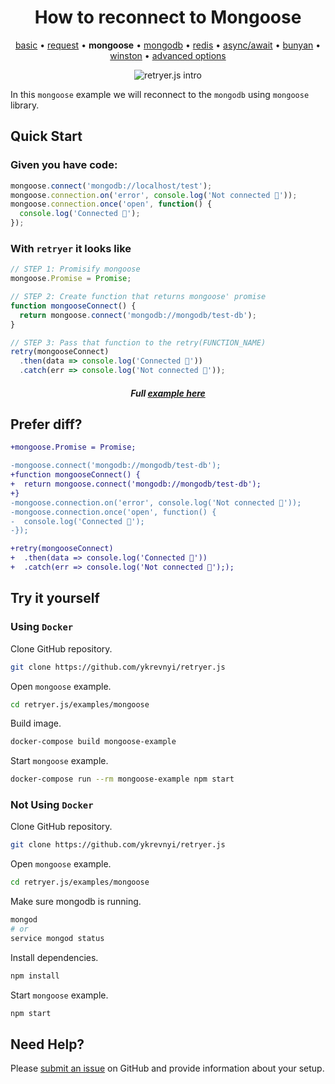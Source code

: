 
<h1 align="center">How to reconnect to Mongoose</h1>

<p align="center">
  <a href="https://github.com/ykrevnyi/retryer.js/tree/master/examples/basic/">basic</a> &bull;
  <a href="https://github.com/ykrevnyi/retryer.js/tree/master/examples/request/">request</a> &bull;
  <b>mongoose</b> &bull;
  <a href="https://github.com/ykrevnyi/retryer.js/tree/master/examples/mongodb/">mongodb</a> &bull;
  <a href="https://github.com/ykrevnyi/retryer.js/tree/master/examples/redis/">redis</a> &bull;
  <a href="https://github.com/ykrevnyi/retryer.js/tree/master/examples/async-await/">async/await</a> &bull;
  <a href="https://github.com/ykrevnyi/retryer.js/tree/master/examples/bunyan/">bunyan</a> &bull;
  <a href="https://github.com/ykrevnyi/retryer.js/tree/master/examples/winston/">winston</a> &bull;
  <a href="https://github.com/ykrevnyi/retryer.js/tree/master/examples/advanced-options/">advanced options</a>
</p>

<p align="center">
  <img src="https://github.com/ykrevnyi/retryer.js/tree/master/assets/retryer-v1.5.1.gif" alt="retryer.js intro"/>
</p>

In this `mongoose` example we will reconnect to the `mongodb` using `mongoose` library.

## Quick Start

### Given you have code:

```javascript
mongoose.connect('mongodb://localhost/test');
mongoose.connection.on('error', console.log('Not connected 🤷‍'));
mongoose.connection.once('open', function() {
  console.log('Connected 🎉');
});

```

### With `retryer` it looks like
```javascript
// STEP 1: Promisify mongoose
mongoose.Promise = Promise;

// STEP 2: Create function that returns mongoose' promise
function mongooseConnect() {
  return mongoose.connect('mongodb://mongodb/test-db');
}

// STEP 3: Pass that function to the retry(FUNCTION_NAME)
retry(mongooseConnect)
  .then(data => console.log('Connected 🎉'))
  .catch(err => console.log('Not connected 🤷‍'));
```
<h5 align="center">Full <a href="https://github.com/ykrevnyi/retryer.js/tree/master/examples/mongoose/index.js">example here</a></h5>

## Prefer diff?
```diff
+mongoose.Promise = Promise;

-mongoose.connect('mongodb://mongodb/test-db');
+function mongooseConnect() {
+  return mongoose.connect('mongodb://mongodb/test-db');
+}
-mongoose.connection.on('error', console.log('Not connected 🤷‍'));
-mongoose.connection.once('open', function() {
-  console.log('Connected 🎉');
-});

+retry(mongooseConnect)
+  .then(data => console.log('Connected 🎉'))
+  .catch(err => console.log('Not connected 🤷‍'););
```

## Try it yourself
### Using `Docker`
Clone GitHub repository.
```bash
git clone https://github.com/ykrevnyi/retryer.js
```

Open `mongoose` example.
```bash
cd retryer.js/examples/mongoose
```

Build image.
```bash
docker-compose build mongoose-example
```

Start `mongoose` example.
```bash
docker-compose run --rm mongoose-example npm start
```

### Not Using `Docker`
Clone GitHub repository.
```bash
git clone https://github.com/ykrevnyi/retryer.js
```

Open `mongoose` example.
```bash
cd retryer.js/examples/mongoose
```

Make sure mongodb is running.
```bash
mongod
# or
service mongod status
```

Install dependencies.
```bash
npm install
```

Start `mongoose` example.
```bash
npm start
```

## Need Help?
Please [submit an issue](https://github.com/ykrevnyi/retryer.js/issues) on GitHub and provide information about your setup.
